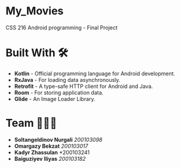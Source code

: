 # My_Movies
CSS 216 Android programming - Final Project

# Built With 🛠
+ **Kotlin** - Official programming language for Android development. 
+ **RxJava** - For loading data asynchronously.
+ **Retrofit** - A type-safe HTTP client for Android and Java.
+ **Room** - For storing application data.
+ **Glide** - An Image Loader Library.

# Team 👨‍👨‍👦
+ **Soltangeldinov Nurgali** *200103098*
+ **Omargazy Bekzat** *200103017*
+ **Kadyr Zhassulan** *200103241
+ **Baiguziyev Iliyas** *200103182*
